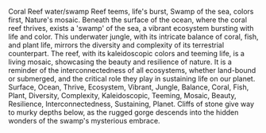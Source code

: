 Coral Reef water/swamp
Reef teems, life's burst,
Swamp of the sea, colors first,
Nature's mosaic.
Beneath the surface of the ocean, where the coral reef thrives, exists a 'swamp' of the sea, a vibrant ecosystem bursting with life and color. This underwater jungle, with its intricate balance of coral, fish, and plant life, mirrors the diversity and complexity of its terrestrial counterpart. The reef, with its kaleidoscopic colors and teeming life, is a living mosaic, showcasing the beauty and resilience of nature. It is a reminder of the interconnectedness of all ecosystems, whether land-bound or submerged, and the critical role they play in sustaining life on our planet.
Surface, Ocean, Thrive, Ecosystem, Vibrant, Jungle, Balance, Coral, Fish, Plant, Diversity, Complexity, Kaleidoscopic, Teeming, Mosaic, Beauty, Resilience, Interconnectedness, Sustaining, Planet.
Cliffs of stone give way to murky depths below, as the rugged gorge descends into the hidden wonders of the swamp's mysterious embrace.
